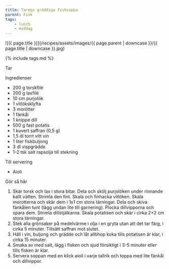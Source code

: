 ```yaml
---
title: Tareqs gräddiga fisksoppa
parent: Fisk
tags:
    - lunch
    - middag
---
```

![{{ page.title }}](/recipes/assets/images/{{ page.parent | downcase }}/{{ page.title | downcase }}.jpg)

{% include tags.md %}

Tar

Ingredienser

- 200 g torskfilé
- 200 g laxfilé
- 10 cm purjolök
- 1 vitlöksklyfta
- 3 morötter
- 1 fänkål
- 1 knippe dill
- 500 g fast potatis
- 1 kuvert saffran (0,5 g)
- 1,5 dl torrt vitt vin
- 1 liter fiskbuljong
- 3 dl vispgrädde
- 1-2 tsk salt rapsolja till stekning

Till servering

- Aioli

Gör så här

1. Skär torsk och lax i stora bitar. Dela och skölj purjolöken under rinnande kallt vatten. Strimla den fint. Skala och finhacka vitlöken. Skala morotterna och skär dem i 1x1 cm stora tärningar. Dela och skiva fänkålen tunt (lägg undan lite till garnering). Plocka dillvipporna och spara dem. Strimla dillstjälkarna. Skala potatisen och skär i cirka 2×2 cm stora tärningar.
2. Stek alla grönsaker på medelvärme i olja i en gryta utan att det tar färg, i cirka 5 minuter. Tillsätt saffran mot slutet.
3. Häll i vin, buljong och grädde och låt alltihop koka tills potatisen är klar, i cirka 15 minuter.
4. Smaka av med salt, lägg i fisken och sjud försiktigt i 3-5 minuter eller tills fisken är klar.
5. Servera soppan med en klick aioli i varje tallrik och toppa med lite fänkål och dillvippor.
